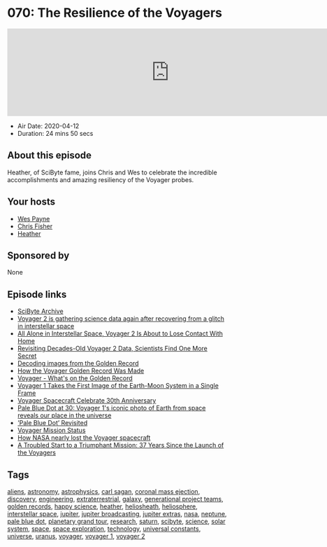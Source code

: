 # 070: The Resilience of the Voyagers

<iframe src="https://player.fireside.fm/v2/WTrMvATU+2Ml1DQA0?theme=dark" width="740" height="200" frameborder="0" scrolling="no"></iframe>

* Air Date: 2020-04-12
* Duration: 24 mins 50 secs

## About this episode

Heather, of SciByte fame, joins Chris and Wes to celebrate the incredible accomplishments and amazing resiliency of the Voyager probes.

## Your hosts
* [Wes Payne](https://extras.show//hosts/wes)
* [Chris Fisher](https://extras.show//hosts/chrislas)
* [Heather](https://extras.show//guests/heather)

## Sponsored by

None



## Episode links

  * [SciByte Archive](https://www.jupiterbroadcasting.com/show/scibyte/ "SciByte Archive")
  * [Voyager 2 is gathering science data again after recovering from a glitch in interstellar space](https://www.space.com/voyager-2-gathering-data-after-glitch.html "Voyager 2 is gathering science data again after recovering from a glitch in interstellar space")
  * [All Alone in Interstellar Space, Voyager 2 Is About to Lose Contact With Home](https://www.sciencealert.com/voyager-2-already-isolated-in-interstellar-space-is-about-to-become-even-more-alone "All Alone in Interstellar Space, Voyager 2 Is About to Lose Contact With Home")
  * [Revisiting Decades-Old Voyager 2 Data, Scientists Find One More Secret](https://www.jpl.nasa.gov/news/news.php?feature=7623 "Revisiting Decades-Old Voyager 2 Data, Scientists Find One More Secret")
  * [Decoding images from the Golden Record](https://www.theverge.com/2018/10/30/18037984/golden-record-nasa-image-decode-voyager-1-2 "Decoding images from the Golden Record")
  * [How the Voyager Golden Record Was Made](https://www.newyorker.com/tech/annals-of-technology/voyager-golden-record-40th-anniversary-timothy-ferris "How the Voyager Golden Record Was Made")
  * [Voyager - What's on the Golden Record](https://voyager.jpl.nasa.gov/golden-record/whats-on-the-record/ "Voyager - What's on the Golden Record")
  * [Voyager 1 Takes the First Image of the Earth-Moon System in a Single Frame](https://www.nasa.gov/image-feature/voyager-1-takes-the-first-image-of-the-earth-moon-system-in-a-single-frame "Voyager 1 Takes the First Image of the Earth-Moon System in a Single Frame")
  * [Voyager Spacecraft Celebrate 30th Anniversary](https://www.space.com/4250-voyager-spacecraft-celebrate-30th-anniversary.html "Voyager Spacecraft Celebrate 30th Anniversary")
  * [Pale Blue Dot at 30: Voyager 1's iconic photo of Earth from space reveals our place in the universe](https://www.space.com/pale-blue-dot-voyager-1-photo-30th-anniversary.html "Pale Blue Dot at 30: Voyager 1's iconic photo of Earth from space reveals our place in the universe")
  * [’Pale Blue Dot’ Revisited](https://www.nasa.gov/feature/jpl/pale-blue-dot-revisited "’Pale Blue Dot’ Revisited")
  * [Voyager Mission Status](https://voyager.jpl.nasa.gov/mission/status/ "Voyager Mission Status")
  * [How NASA nearly lost the Voyager spacecraft](https://www.businessinsider.com/nasa-voyager-probes-rocket-leak-computer-problems-2017-12 "How NASA nearly lost the Voyager spacecraft")
  * [A Troubled Start to a Triumphant Mission: 37 Years Since the Launch of the Voyagers](https://www.americaspace.com/2014/08/20/a-troubled-start-to-a-triumphant-mission-37-years-since-the-launch-of-the-voyagers/ "A Troubled Start to a Triumphant Mission: 37 Years Since the Launch of the Voyagers")



## Tags

[aliens](https://extras.show//tags/aliens), [astronomy](https://extras.show//tags/astronomy), [astrophysics](https://extras.show//tags/astrophysics), [carl sagan](https://extras.show//tags/carl%20sagan), [coronal mass ejection](https://extras.show//tags/coronal%20mass%20ejection), [discovery](https://extras.show//tags/discovery), [engineering](https://extras.show//tags/engineering), [extraterrestrial](https://extras.show//tags/extraterrestrial), [galaxy](https://extras.show//tags/galaxy), [generational project teams](https://extras.show//tags/generational%20project%20teams), [golden records](https://extras.show//tags/golden%20records), [happy science](https://extras.show//tags/happy%20science), [heather](https://extras.show//tags/heather), [heliosheath](https://extras.show//tags/heliosheath), [heliosphere](https://extras.show//tags/heliosphere), [interstellar space](https://extras.show//tags/interstellar%20space), [jupiter](https://extras.show//tags/jupiter), [jupiter broadcasting](https://extras.show//tags/jupiter%20broadcasting), [jupiter extras](https://extras.show//tags/jupiter%20extras), [nasa](https://extras.show//tags/nasa), [neptune](https://extras.show//tags/neptune), [pale blue dot](https://extras.show//tags/pale%20blue%20dot), [planetary grand tour](https://extras.show//tags/planetary%20grand%20tour), [research](https://extras.show//tags/research), [saturn](https://extras.show//tags/saturn), [scibyte](https://extras.show//tags/scibyte), [science](https://extras.show//tags/science), [solar system](https://extras.show//tags/solar%20system), [space](https://extras.show//tags/space), [space exploration](https://extras.show//tags/space%20exploration), [technology](https://extras.show//tags/technology), [universal constants](https://extras.show//tags/universal%20constants), [universe](https://extras.show//tags/universe), [uranus](https://extras.show//tags/uranus), [voyager](https://extras.show//tags/voyager), [voyager 1](https://extras.show//tags/voyager%201), [voyager 2](https://extras.show//tags/voyager%202)